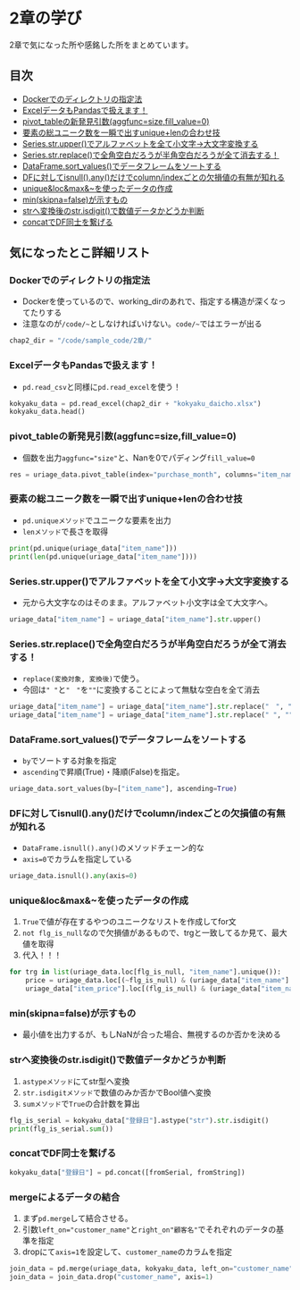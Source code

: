 # 2章の学び
2章で気になった所や感銘した所をまとめています。

## 目次
- [Dockerでのディレクトリの指定法](#Dockerでのディレクトリの指定法)
- [ExcelデータもPandasで扱えます！](#ExcelデータもPandasで扱えます)
- [pivot_tableの新発見引数(aggfunc=size,fill_value=0)](#pivot_tableの新発見引数aggfuncsizefill_value0)
- [要素の総ユニーク数を一瞬で出すunique+lenの合わせ技](#要素の総ユニーク数を一瞬で出すuniquelenの合わせ技)
- [Series.str.upper()でアルファベットを全て小文字→大文字変換する](#Seriesstrupperでアルファベットを全て小文字大文字変換する)
- [Series.str.replace()で全角空白だろうが半角空白だろうが全て消去する！](#Seriesstrreplaceで全角空白だろうが半角空白だろうが全て消去する)
- [DataFrame.sort_values()でデータフレームをソートする](#DataFramesort_valuesでデータフレームをソートする)
- [DFに対してisnull().any()だけでcolumn/indexごとの欠損値の有無が知れる](#DFに対してisnullanyだけでcolumnindexごとの欠損値の有無が知れる)
- [unique&loc&max&~を使ったデータの作成](#uniquelocmaxを使ったデータの作成)
- [min(skipna=false)が示すもの](#minskipnafalseが示すもの)
- [strへ変換後のstr.isdigit()で数値データかどうか判断](#strへ変換後のstrisdigitで数値データかどうか判断)
- [concatでDF同士を繋げる](#concatでDF同士を繋げる)


## 気になったとこ詳細リスト

### Dockerでのディレクトリの指定法
- Dockerを使っているので、working_dirのあれで、指定する構造が深くなってたりする
- 注意なのが`/code/~`としなければいけない。`code/~`ではエラーが出る

```python:jupyter.py
chap2_dir = "/code/sample_code/2章/"
```

### ExcelデータもPandasで扱えます！
- `pd.read_csv`と同様に`pd.read_excel`を使う！

```python:jupyter.py
kokyaku_data = pd.read_excel(chap2_dir + "kokyaku_daicho.xlsx")
kokyaku_data.head()
```

### pivot_tableの新発見引数(aggfunc=size,fill_value=0)
- 個数を出力`aggfunc="size"`と、Nanを0でパディング`fill_value=0`

```python:jupyter.py
res = uriage_data.pivot_table(index="purchase_month", columns="item_name", aggfunc="size", fill_value=0)
```

### 要素の総ユニーク数を一瞬で出すunique+lenの合わせ技
- `pd.uniqueメソッド`でユニークな要素を出力
- `lenメソッド`で長さを取得

```python:jupyter.py
print(pd.unique(uriage_data["item_name"]))
print(len(pd.unique(uriage_data["item_name"])))
```

### Series.str.upper()でアルファベットを全て小文字→大文字変換する
- 元から大文字なのはそのまま。アルファベット小文字は全て大文字へ。

```python:jupyter.py
uriage_data["item_name"] = uriage_data["item_name"].str.upper()
```

### Series.str.replace()で全角空白だろうが半角空白だろうが全て消去する！
- `replace(変換対象, 変換後)`で使う。
- 今回は`" "`と`"　"`を`""`に変換することによって無駄な空白を全て消去

```python:jupyter.py
uriage_data["item_name"] = uriage_data["item_name"].str.replace("　", "")
uriage_data["item_name"] = uriage_data["item_name"].str.replace(" ", "")
```

### DataFrame.sort_values()でデータフレームをソートする
- `by`でソートする対象を指定
- `ascending`で昇順(True)・降順(False)を指定。

```python:jupyter.py
uriage_data.sort_values(by=["item_name"], ascending=True)
```

### DFに対してisnull().any()だけでcolumn/indexごとの欠損値の有無が知れる
- `DataFrame.isnull().any()`のメソッドチェーン的な
- `axis=0`でカラムを指定している

```python:jupyter.py
uriage_data.isnull().any(axis=0)
```

### unique&loc&max&~を使ったデータの作成
1. `True`で値が存在するやつのユニークなリストを作成してfor文
2. `not flg_is_null`なので欠損値があるもので、trgと一致してるか見て、最大値を取得
3. 代入！！！

```python:jupyter.py
for trg in list(uriage_data.loc[flg_is_null, "item_name"].unique()):
    price = uriage_data.loc[(~flg_is_null) & (uriage_data["item_name"] == trg), "item_price"].max()
    uriage_data["item_price"].loc[(flg_is_null) & (uriage_data["item_name"]==trg)] = price
```

### min(skipna=false)が示すもの
- 最小値を出力するが、もしNaNが合った場合、無視するのか否かを決める

### strへ変換後のstr.isdigit()で数値データかどうか判断
1. `astypeメソッド`にてstr型へ変換
2. `str.isdigitメソッド`で数値のみか否かでBool値へ変換
3. `sumメソッド`で`True`の合計数を算出

```python:jupyter.py
flg_is_serial = kokyaku_data["登録日"].astype("str").str.isdigit()
print(flg_is_serial.sum())
```

### concatでDF同士を繋げる

```python:jupyter.py
kokyaku_data["登録日"] = pd.concat([fromSerial, fromString])
```

### mergeによるデータの結合
1. まず`pd.merge`して結合させる。
2. 引数`left_on="customer_name"`と`right_on"顧客名"`でそれぞれのデータの基準を指定
3. dropにて`axis=1`を設定して、`customer_name`のカラムを指定

```python:jupyter.py
join_data = pd.merge(uriage_data, kokyaku_data, left_on="customer_name", right_on="顧客名", how="left")
join_data = join_data.drop("customer_name", axis=1)
```
